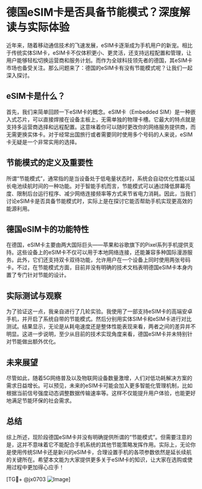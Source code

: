 # 德国eSIM卡是否具备节能模式？深度解读与实际体验

近年来，随着移动通信技术的飞速发展，eSIM卡逐渐成为手机用户的新宠。相比于传统实体SIM卡，eSIM卡不仅体积更小、更灵活，还支持远程配置和管理，让用户能够轻松切换运营商和服务计划。而作为全球科技领先者的德国，其eSIM卡市场也备受关注。那么问题来了：德国的eSIM卡有没有节能模式呢？让我们一起深入探讨。

## eSIM卡是什么？

首先，我们来简单回顾一下eSIM卡的概念。eSIM卡（Embedded SIM）是一种嵌入式芯片，可以直接焊接在设备主板上，无需单独的物理卡槽。它最大的特点就是支持多运营商选择和远程配置。这意味着你可以随时更改你的网络服务提供商，而无需更换实体卡。对于经常出国旅行或者需要同时使用多个号码的人来说，eSIM卡无疑是一个非常实用的选择。

## 节能模式的定义及重要性

所谓“节能模式”，通常指的是当设备处于低电量状态时，系统会自动优化性能以延长电池续航时间的一种功能。对于智能手机而言，节能模式可以通过降低屏幕亮度、限制后台运行程序、减少网络连接频率等方式来节省电力消耗。因此，当我们讨论eSIM卡是否具备节能模式时，实际上是在探讨它能否帮助手机实现更高效的能源利用。

## 德国eSIM卡的功能特性

在德国，eSIM卡主要由两大国际巨头——苹果和谷歌旗下的Pixel系列手机提供支持。这些设备上的eSIM卡不仅可以用于本地网络连接，还能兼容多种国际漫游服务。此外，它们还支持双卡双待功能，允许用户在一个设备上同时使用两张号码卡。不过，在节能模式方面，目前并没有明确的技术文档表明德国eSIM卡本身内置了专门针对节能的设计。

## 实际测试与观察

为了验证这一点，我亲自进行了几轮实验。我使用了一部支持eSIM卡的高端安卓手机，并开启了系统自带的节能模式。然后分别用实体SIM卡和eSIM卡进行对比测试。结果显示，无论是从耗电速度还是整体性能表现来看，两者之间的差异并不明显。这进一步说明，至少从目前的技术实现角度来看，德国eSIM卡并未特别针对节能做出额外优化。

## 未来展望

尽管如此，随着5G网络普及以及物联网设备数量激增，人们对低功耗解决方案的需求日益增长。可以预见，未来的eSIM卡可能会加入更多智能化管理机制，比如根据当前信号强度动态调整数据传输速率等。这样不仅能提升用户体验，也能更好地满足节能环保的社会需求。

## 总结

综上所述，现阶段德国eSIM卡并没有明确提供所谓的“节能模式”。但需要注意的是，这并不意味着它不能配合手机系统的其他节能策略发挥作用。实际上，无论你是使用传统SIM卡还是新兴的eSIM卡，合理设置手机的各项参数依然是延长续航的关键所在。希望本文能为大家提供更多关于eSIM卡的知识，让大家在选购或使用过程中更加得心应手！

[TG💪+ @jx0703 ![Image](https://github.com/user-attachments/assets/dbca1d08-cadb-493c-b0ec-ad6f7a83f270)]